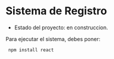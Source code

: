 <h1>Sistema de Registro</h1>

- Estado del proyecto: en construccion.

Para ejecutar el sistema, debes poner:

``` npm install react```
